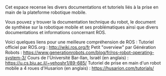 Cet espace recense les divers documentations et tutoriels liés à la prise en main de la plateforme robotique mobile.

Vous pouvez y trouver la documentation technique du robot, le document de synthèse sur la robotique mobile et ses problématiques ainsi que divers documentations et informations concernant ROS.

Voici quelques liens pour une meilleure compréhension de ROS :
Tutoriel officiel par ROS.org : http://wiki.ros.org/fr
Petit "overview" par Génération Robots : https://www.generationrobots.com/blog/fr/ros-robot-operating-system-3/
Cours de l'Université Bar-Ilan, Israël (en anglais) : https://u.cs.biu.ac.il/~yehoshr1/89-685/
Tutoriel de prise en main d'un robot mobile a 4 roues d'Husarion (en anglais) : https://husarion.com/tutorials/
